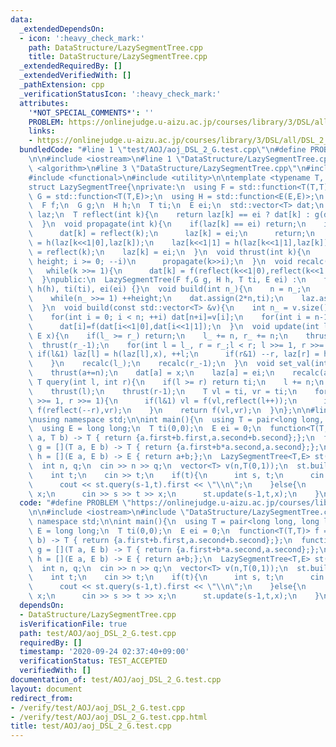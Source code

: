 ```yaml
---
data:
  _extendedDependsOn:
  - icon: ':heavy_check_mark:'
    path: DataStructure/LazySegmentTree.cpp
    title: DataStructure/LazySegmentTree.cpp
  _extendedRequiredBy: []
  _extendedVerifiedWith: []
  _pathExtension: cpp
  _verificationStatusIcon: ':heavy_check_mark:'
  attributes:
    '*NOT_SPECIAL_COMMENTS*': ''
    PROBLEM: https://onlinejudge.u-aizu.ac.jp/courses/library/3/DSL/all/DSL_2_G
    links:
    - https://onlinejudge.u-aizu.ac.jp/courses/library/3/DSL/all/DSL_2_G
  bundledCode: "#line 1 \"test/AOJ/aoj_DSL_2_G.test.cpp\"\n#define PROBLEM \"https://onlinejudge.u-aizu.ac.jp/courses/library/3/DSL/all/DSL_2_G\"\
    \n\n#include <iostream>\n#line 1 \"DataStructure/LazySegmentTree.cpp\"\n#include\
    \ <algorithm>\n#line 3 \"DataStructure/LazySegmentTree.cpp\"\n#include <vector>\n\
    #include <functional>\n#include <utility>\n\ntemplate <typename T, typename E>\n\
    struct LazySegmentTree{\nprivate:\n  using F = std::function<T(T,T)>;\n  using\
    \ G = std::function<T(T,E)>;\n  using H = std::function<E(E,E)>;\n  int n, height;\n\
    \  F f;\n  G g;\n  H h;\n  T ti;\n  E ei;\n  std::vector<T> dat;\n  std::vector<E>\
    \ laz;\n  T reflect(int k){\n    return laz[k] == ei ? dat[k] : g(dat[k],laz[k]);\n\
    \  }\n  void propagate(int k){\n    if(laz[k] == ei) return;\n    if(k >= n){\n\
    \      dat[k] = reflect(k);\n      laz[k] = ei;\n      return;\n    }\n    laz[k<<1|0]\
    \ = h(laz[k<<1|0],laz[k]);\n    laz[k<<1|1] = h(laz[k<<1|1],laz[k]);\n    dat[k]\
    \ = reflect(k);\n    laz[k] = ei;\n  }\n  void thrust(int k){\n    for(int i =\
    \ height; i >= 0; --i)\n      propagate(k>>i);\n  }\n  void recalc(int k){\n \
    \   while(k >>= 1){\n      dat[k] = f(reflect(k<<1|0),reflect(k<<1|1));\n    }\n\
    \  }\npublic:\n  LazySegmentTree(F f,G g, H h, T ti, E ei) :\n    f(f), g(g),\
    \ h(h), ti(ti), ei(ei) {}\n  void build(int n_){\n    n = n_;\n    height = 2;\n\
    \    while(n_ >>= 1) ++height;\n    dat.assign(2*n,ti);\n    laz.assign(2*n,ei);\n\
    \  }\n  void build(const std::vector<T> &v){\n    int n_ = v.size();\n    build(n_);\n\
    \    for(int i = 0; i < n; ++i) dat[n+i]=v[i];\n    for(int i = n-1; i >= 0; --i)\n\
    \      dat[i]=f(dat[i<<1|0],dat[i<<1|1]);\n  }\n  void update(int l_, int r_,\
    \ E x){\n    if(l_ >= r_) return;\n    l_ += n, r_ += n;\n    thrust(l_);\n  \
    \  thrust(r_-1);\n    for(int l = l_, r = r_;l < r; l >>= 1, r >>= 1){\n     \
    \ if(l&1) laz[l] = h(laz[l],x), ++l;\n      if(r&1) --r, laz[r] = h(laz[r],x);\n\
    \    }\n    recalc(l_);\n    recalc(r_-1);\n  }\n  void set_val(int a, T x){\n\
    \    thrust(a+=n);\n    dat[a] = x;\n    laz[a] = ei;\n    recalc(a);\n  }\n \
    \ T query(int l, int r){\n    if(l >= r) return ti;\n    l += n;\n    r += n;\n\
    \    thrust(l);\n    thrust(r-1);\n    T vl = ti, vr = ti;\n    for(; l < r; l\
    \ >>= 1, r >>= 1){\n      if(l&1) vl = f(vl,reflect(l++));\n      if(r&1) vr =\
    \ f(reflect(--r),vr);\n    }\n    return f(vl,vr);\n  }\n};\n\n#line 5 \"test/AOJ/aoj_DSL_2_G.test.cpp\"\
    \nusing namespace std;\n\nint main(){\n  using T = pair<long long, long long>;\n\
    \  using E = long long;\n  T ti(0,0);\n  E ei = 0;\n  function<T(T,T)> f = [](T\
    \ a, T b) -> T { return {a.first+b.first,a.second+b.second};};\n  function<T(T,E)>\
    \ g = [](T a, E b) -> T { return {a.first+b*a.second,a.second};};\n  function<E(E,E)>\
    \ h = [](E a, E b) -> E { return a+b;};\n  LazySegmentTree<T,E> st(f,g,h,ti,ei);\n\
    \  int n, q;\n  cin >> n >> q;\n  vector<T> v(n,T(0,1));\n  st.build(v);\n  while(q--){\n\
    \    int t;\n    cin >> t;\n    if(t){\n      int s, t;\n      cin >> s >> t;\n\
    \      cout << st.query(s-1,t).first << \"\\n\";\n    }else{\n      int s, t,\
    \ x;\n      cin >> s >> t >> x;\n      st.update(s-1,t,x);\n    }\n  }\n}\n"
  code: "#define PROBLEM \"https://onlinejudge.u-aizu.ac.jp/courses/library/3/DSL/all/DSL_2_G\"\
    \n\n#include <iostream>\n#include \"DataStructure/LazySegmentTree.cpp\"\nusing\
    \ namespace std;\n\nint main(){\n  using T = pair<long long, long long>;\n  using\
    \ E = long long;\n  T ti(0,0);\n  E ei = 0;\n  function<T(T,T)> f = [](T a, T\
    \ b) -> T { return {a.first+b.first,a.second+b.second};};\n  function<T(T,E)>\
    \ g = [](T a, E b) -> T { return {a.first+b*a.second,a.second};};\n  function<E(E,E)>\
    \ h = [](E a, E b) -> E { return a+b;};\n  LazySegmentTree<T,E> st(f,g,h,ti,ei);\n\
    \  int n, q;\n  cin >> n >> q;\n  vector<T> v(n,T(0,1));\n  st.build(v);\n  while(q--){\n\
    \    int t;\n    cin >> t;\n    if(t){\n      int s, t;\n      cin >> s >> t;\n\
    \      cout << st.query(s-1,t).first << \"\\n\";\n    }else{\n      int s, t,\
    \ x;\n      cin >> s >> t >> x;\n      st.update(s-1,t,x);\n    }\n  }\n}\n"
  dependsOn:
  - DataStructure/LazySegmentTree.cpp
  isVerificationFile: true
  path: test/AOJ/aoj_DSL_2_G.test.cpp
  requiredBy: []
  timestamp: '2020-09-24 02:37:40+09:00'
  verificationStatus: TEST_ACCEPTED
  verifiedWith: []
documentation_of: test/AOJ/aoj_DSL_2_G.test.cpp
layout: document
redirect_from:
- /verify/test/AOJ/aoj_DSL_2_G.test.cpp
- /verify/test/AOJ/aoj_DSL_2_G.test.cpp.html
title: test/AOJ/aoj_DSL_2_G.test.cpp
---
```

